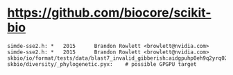 # https://github.com/biocore/scikit-bio

```console
simde-sse2.h: *   2015      Brandon Rowlett <browlett@nvidia.com>
simde-sse2.h: *   2015      Brandon Rowlett <browlett@nvidia.com>
skbio/io/format/tests/data/blast7_invalid_gibberish:aidgpuhp0eh9q2yrq02r9q9euq9rhg93fhqefjwphwpahw]
skbio/diversity/_phylogenetic.pyx:    # possible GPGPU target

```
